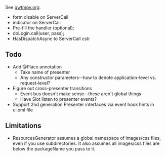 
See [gwtmpv.org](http://www.gwtmpv.org).

* form disable on ServerCall
* indicator on ServerCall
* Pre-fill the handler (optional);
* doLogin.call(user, pass);
* HasDispatchAsync to ServerCall cstr

Todo
----

* Add @Place annotation
  * Take name of presenter
  * Any constructor parameters--how to denote application-level vs. request-level?
* Figure out cross-presenter transitions
  * Event bus doesn't make sense--these aren't global things
  * Have Slot listen to presenter events?
* Support 2nd generation Presenter interfaces via event hook hints in ui.xml file

Limitations
-----------

* ResourcesGenerator assumes a global namespace of images/css files, even if you use subdirectories. It also assumes all images/css files are below the packageName you pass to it.

